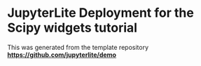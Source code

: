 # JupyterLite Deployment for the Scipy widgets tutorial

This was generated from the template repository **https://github.com/jupyterlite/demo**
